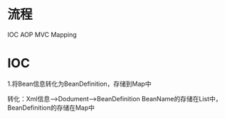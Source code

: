 # 流程
IOC
AOP
MVC
Mapping

# IOC
1.将Bean信息转化为BeanDefinition，存储到Map中


转化：Xml信息-->Dodument-->BeanDefinition
BeanName的存储在List中，BeanDefinition的存储在Map中

